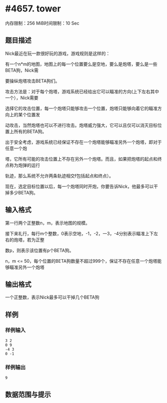 # #4657. tower

内存限制：256 MiB时间限制：10 Sec

## 题目描述

Nick最近在玩一款很好玩的游戏，游戏规则是这样的：

有一个n*m的地图，地图上的每一个位置要么是空地，要么是炮塔，要么是一些BETA狗，Nick需

要操纵炮塔攻击BETA狗们。

攻击方法是：对于每个炮塔，游戏系统已经给出它可以瞄准的方向(上下左右其中一个），Nick需要

选择它的攻击位置，每一个炮塔只能够攻击一个位置，炮塔只能够向着它的瞄准方向上的某个位置发

动攻击，当然炮塔也可以不进行攻击。炮塔威力强大，它可以且仅可以消灭目标位置上所有的BETA狗。

出于安全考虑，游戏系统已经保证不存在一个炮塔能够瞄准另外一个炮塔，即对于任意一个炮

塔，它所有可能的攻击位置上不存在另外一个炮塔。而且，如果把炮塔的起点和终点称为炮弹的运行

轨迹，那么系统不允许两条轨迹相交f包括起点和终点）。

现在，选定目标位置以后，每一个炮塔同时开炮，你要告诉Nick，他最多可以干掉多少BETA狗。

## 输入格式

第一行两个正整数n，m，表示地图的规模。

接下来礼行，每行m个整数，0表示空地，-1，-2，一3，-4分别表示瞄准上下左右的炮塔，若为正整

数p，则表示该位置有p个BETA狗。

n，m <= 50，每个位置的BETA狗数量不超过999个，保证不存在任意一个炮塔能够瞄准另外一个炮塔

## 输出格式

一个正整数，表示Nick最多可以干掉几个BETA狗

## 样例

### 样例输入

    
    3 2
    0 9
    -4 3
    0 -1
    
    

### 样例输出

    
    9
    

## 数据范围与提示
